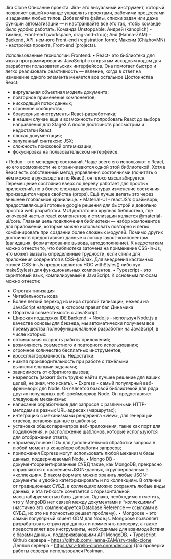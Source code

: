 Jira Clone
Описание проекта:
Jira- это визуальный инструмент, который позволяет вашей команде управлять проектами, рабочими процессами и заданиям любых типов. Добавляйте файлы, списки задач или даже функции автоматизации — и настраивайте все это так, чтобы команде было удобно работать.
Команда Unstoppable:
Андрей (kanoplich) -  тимлид,  Front-end (workspace, drag-and-drop); 
Аня (Hanna-ZAM) -  Backend, API, немного Front-end (registration form);
Максим (ChizhovMN) -  настройка проекта, Front-end (projects).

Использованные технологии:
Frontend:
•	React- это библиотека для языка программирования JavaScript с открытым исходным кодом для разработки пользовательских интерфейсов. Она помогает быстро и легко реализовать реактивность — явление, когда в ответ на изменение одного элемента меняется все остальное
Достоинства React:
- виртуальная объектная модель документа;
- повторное применение компонентов;
- нисходящий поток данных;
- огромное сообщество;
- браузерные инструменты React-разработчика;
- в нашем случае еще и возможность попробовать React до выбора направления для Stage3
А после достоинств рассмотрим и недостатки React:
- плохая документация;
- запутанный синтаксис JSX;
- сложность поисковой оптимизации;
- фокусировка на пользовательском интерфейсе.

•	Redux – это менеджер состояний. Чаще всего его используют с React, но его возможности не ограничиваются одной этой библиотекой. Хотя в React есть собственный метод управления состояниями (почитать о нём можно в руководстве по React), он плохо масштабируется. Перемещение состояния вверх по дереву работает для простых приложений, но в более сложных архитектурах изменение состояния производится через свойства (props). Ещё лучше делать это через внешнее глобальное хранилище.
•	Material-UI - reactJS's фрэймворк, предоставляющий готовые google решения для быстрой и довольно простой web разработки. MUI достаточно крупная библиотека, где ключевой частью react компонентов и стилизации является @material-ui/core. Главная цель подключения библиотеки — набор компонентов для приложений, которые можно использовать повторно и легко комбинировать при создании более сложных модулей.  Помимо других достоинств предоставляет данные и логику layout-компонентам (валидация, форматирование вывода, автодополнение). К недостаткам можно отнести то, что библиотека заточена на применение CSS-in-Js, что может вызвать определенные трудности, если стили для приложения содержатся в CSS-файлах. Для внедрения кастомных стилей CSS-in-Js предоставляется HOC withStyles() либо хук makeStyles() для функциональных компонентов.
•	Typescript - это скриптовый язык, компилируемый в JavaScript. К основным плюсам можно отнести: 
- Строгая типизация
- Читабельность кода
- Более легкий переход из мира строгой типизации, нежели на JavaScript напрямую, в котором правит бал Динамика
- Обратная совместимость с JavaScript
- Широкая поддержка IDE
Backend:
•	Node.js - используя Node.js в качестве основы для бэкэнда, мы автоматически получаем все преимущества полнофункциональной разработки на JavaScript, в числе которых:
- оптимальная скорость работы приложений;
- возможность совместного и повторного использования;
- огромное количество бесплатных инструментов;
- кроссплатформенность.
Недостатки: 
- низкая производительность при работе с тяжёлыми вычислительными задачами;
- зависимость от обратного вызова;
- незрелость (может быть трудно найти лучшее решение для ваших целей, не зная, что искать).
•	 Express - самый популярный веб-фреймворк для Node. Он является базовой библиотекой для ряда других популярных веб-фреймворков Node. Он предоставляет следующие механизмы:
- написание обработчиков для запросов с различными HTTP-методами в разных URL-адресах (маршрутах);
- интеграцию с механизмами рендеринга «view», для генерации ответов, вставляя данные в шаблоны;
- установка общих параметров веб-приложения, такие как порт для подключения, и расположение шаблонов, которые используются для отображения ответа;
- «промежуточное ПО» для дополнительной обработки запроса в любой момент в конвейере обработки запросов;
- приложения Express могут использовать любой механизм базы данных, поддерживаемый Node.
•	 Mongo DB - документоориентированные СУБД такие, как MongoDB, прекрасно справляются с хранением JSON-данных, сгруппированных в «коллекции». В таком формате можно хранить любые JSON-документы и удобно категоризировать и по коллекциям. В отличии от традиционных СУБД, в коллекциях можно сохранять любые виды данных, и эта гибкость сочетается с горизонтальной масштабируемостью базы данных. Однако, необходимо отметить, что у MongoDB нет связей между документами и “коллекциями” (частично это компенсируется Database Reference — ссылками в СУБД, но это не полностью решает проблему).
•	Mongoose - это самый популярный клиент ODM для Node.js.  Mongoose позволяет разрабатывать структуру данных и применять проверку, а также предоставляет все инструменты, необходимые для взаимодействия с базами данных, поддерживающими API MongoDB. 
•	Typescript
Github сервера - https://github.com/Hanna-ZAM/srv-trello-clone
Деплой сервера - https://srv-trello-clone.onrender.com
Для проверки работы сервера использовался Postman.
